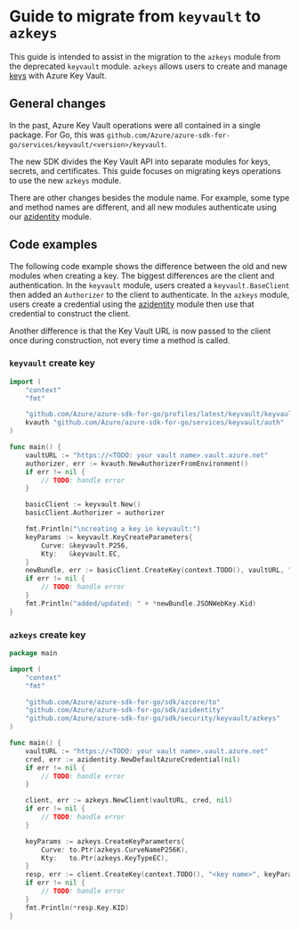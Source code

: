 # Guide to migrate from `keyvault` to `azkeys`

This guide is intended to assist in the migration to the `azkeys` module from the deprecated `keyvault` module. `azkeys` allows users to create and manage [keys][keys] with Azure Key Vault.

## General changes

In the past, Azure Key Vault operations were all contained in a single package. For Go, this was `github.com/Azure/azure-sdk-for-go/services/keyvault/<version>/keyvault`. 

The new SDK divides the Key Vault API into separate modules for keys, secrets, and certificates. This guide focuses on migrating keys operations to use the new `azkeys` module.

There are other changes besides the module name. For example, some type and method names are different, and all new modules authenticate using our [azidentity] module.

## Code examples

The following code example shows the difference between the old and new modules when creating a key. The biggest differences are the client and authentication. In the `keyvault` module, users created a `keyvault.BaseClient` then added an `Authorizer` to the client to authenticate. In the `azkeys` module, users create a credential using the [azidentity] module then use that credential to construct the client.

Another difference is that the Key Vault URL is now passed to the client once during construction, not every time a method is called.

### `keyvault` create key
```go
import (
	"context"
	"fmt"

	"github.com/Azure/azure-sdk-for-go/profiles/latest/keyvault/keyvault"
	kvauth "github.com/Azure/azure-sdk-for-go/services/keyvault/auth"
)

func main() {
    vaultURL := "https://<TODO: your vault name>.vault.azure.net"
    authorizer, err := kvauth.NewAuthorizerFromEnvironment()
	if err != nil {
		// TODO: handle error
	}

	basicClient := keyvault.New()
	basicClient.Authorizer = authorizer

	fmt.Println("\ncreating a key in keyvault:")
    keyParams := keyvault.KeyCreateParameters{
        Curve: &keyvault.P256,
        Kty:   &keyvault.EC,
    }
	newBundle, err := basicClient.CreateKey(context.TODO(), vaultURL, "<key name>", keyParams)
	if err != nil {
		// TODO: handle error
	}
	fmt.Println("added/updated: " + *newBundle.JSONWebKey.Kid)
}
```

### `azkeys` create key
```go
package main

import (
    "context"
	"fmt"

	"github.com/Azure/azure-sdk-for-go/sdk/azcore/to"
	"github.com/Azure/azure-sdk-for-go/sdk/azidentity"
	"github.com/Azure/azure-sdk-for-go/sdk/security/keyvault/azkeys"
)

func main() {
	vaultURL := "https://<TODO: your vault name>.vault.azure.net"
	cred, err := azidentity.NewDefaultAzureCredential(nil)
	if err != nil {
		// TODO: handle error
	}

	client, err := azkeys.NewClient(vaultURL, cred, nil)
	if err != nil {
		// TODO: handle error
	}

	keyParams := azkeys.CreateKeyParameters{
		Curve: to.Ptr(azkeys.CurveNameP256K),
		Kty:   to.Ptr(azkeys.KeyTypeEC),
	}
	resp, err := client.CreateKey(context.TODO(), "<key name>", keyParams, nil)
	if err != nil {
		// TODO: handle error
	}
	fmt.Println(*resp.Key.KID)
}
```

[azidentity]: https://pkg.go.dev/github.com/Azure/azure-sdk-for-go/sdk/azidentity
[keys]: https://learn.microsoft.com/azure/key-vault/keys/about-keys

